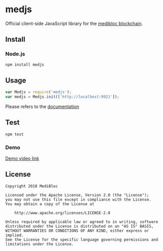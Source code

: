 # medjs

Official client-side JavaScript library for the [medibloc blockchain](https://github.com/medibloc/go-medibloc).

## Install

### Node.js

```bash
npm install medjs
```

## Usage

```javascript
var Medjs = require('medjs');
var medjs = Medjs.init(['http://localhost:9921']);
```

Please refers to the [documentation](https://medjs.readthedocs.io/en/latest/)

## Test

```bash
npm test
```

### Demo
[Demo video link](https://youtu.be/igmLEfxw-u8)

## License

```
Copyright 2018 MediBloc

Licensed under the Apache License, Version 2.0 (the "License");
you may not use this file except in compliance with the License.
You may obtain a copy of the License at

    http://www.apache.org/licenses/LICENSE-2.0

Unless required by applicable law or agreed to in writing, software
distributed under the License is distributed on an "AS IS" BASIS,
WITHOUT WARRANTIES OR CONDITIONS OF ANY KIND, either express or implied.
See the License for the specific language governing permissions and
limitations under the License.
```
